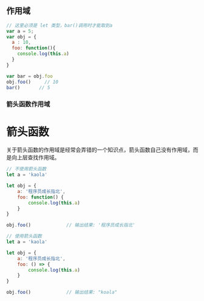 ## 作用域
```javascript
// 这里必须是 let 类型，bar()调用时才能取到a
var a = 5;
var obj = {
  a : 10,
  foo: function(){
    console.log(this.a)
  }
}

var bar = obj.foo
obj.foo()     // 10
bar()       // 5
```
### 箭头函数作用域
# 箭头函数
关于箭头函数的作用域是经常会弄错的一个知识点，箭头函数自己没有作用域，而是向上层查找作用域。
```javascript
// 不使用箭头函数
let a = 'kaola'

let obj = {
    a: '程序员成长指北',
    foo: function() {
        console.log(this.a)
    }
}

obj.foo()             // 输出结果: '程序员成长指北'

// 使用箭头函数
let a = 'kaola'

let obj = {
    a: '程序员成长指北',
    foo: () => {
        console.log(this.a)
    }
}

obj.foo()             // 输出结果: "koala"
```